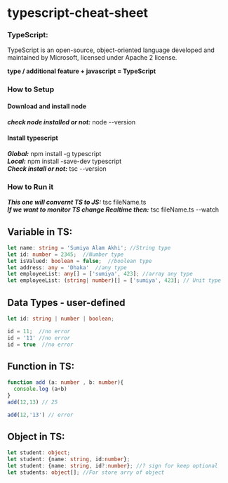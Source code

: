 # typescript-cheat-sheet

### TypeScript: 
TypeScript is an open-source, object-oriented language developed and maintained by Microsoft, licensed under Apache 2 license.

**type / additional feature + javascript = TypeScript**

### How to Setup

#### Download and install node
***check node installed or not:*** node --version

#### Install typescript
***Global:*** npm install -g typescript\
***Local:*** npm install -save-dev typescript\
***Check install or not:*** tsc --version

### How to Run it

***This one will convernt TS to JS:*** tsc fileName.ts\
***If we want to monitor TS change Realtime then:*** tsc fileName.ts --watch

## Variable in TS:

```typescript
let name: string = 'Sumiya Alam Akhi'; //String type
let id: number = 2345;  //Number type
let isValued: boolean = false;  //boolean type
let address: any = 'Dhaka'  //any type
let employeeList: any[] = ['sumiya', 423]; //array any type
let employeeList: (string| number)[] = ['sumiya', 423]; // Unit type

```
## Data Types - user-defined

```typescript
let id: string | number | boolean;

id = 11;  //no error 
id = '11' //no error
id = true  //no error
```

## Function in TS:

```typescript
function add (a: number , b: number){
  console.log (a+b)
}
add(12,13) // 25

add(12,'13') // error

```

## Object in TS:

```typescript
let student: object; 
let student: {name: string, id:number}; 
let student: {name: string, id?:number}; //? sign for keep optional 
let students: object[]; //For store arry of object 

````








